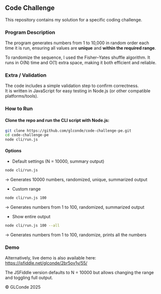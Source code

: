 ## Code Challenge

This repository contains my solution for a specific coding challenge.

### Program Description

The program generates numbers from 1 to 10,000 in random order each time it is run, ensuring all values are **unique** and **within the required range**. 

To randomize the sequence, I used the Fisher–Yates shuffle algorithm. It runs in O(N) time and O(1) extra space, making it both efficient and reliable. 

### Extra / Validation

The code includes a simple validation step to confirm correctness.  
It is written in JavaScript for easy testing in Node.js (or other compatible platforms/tools).

### How to Run

#### Clone the repo and run the CLI script with Node.js:
```bash
git clone https://github.com/glconde/code-challenge-pe.git
cd code-challenge-pe
node cli/run.js
```

#### Options
* Default settings (N = 10000, summary output)
```bash
node cli/run.js
```
-> Generates 10000 numbers, randomized, unique, summarized output

* Custom range
```bash
node cli/run.js 100
```
-> Generates numbers from 1 to 100, randomized, summarized output

* Show entire output
```bash
node cli/run.js 100 --all
```
-> Generates numbers from 1 to 100, randomize, prints all the numbers

### Demo
Alternatively, live demo is also available here: https://jsfiddle.net/glconde/2br5ov1y/55/

The JSFiddle version defaults to N = 10000 but allows changing the range and toggling full output.

© GLConde 2025